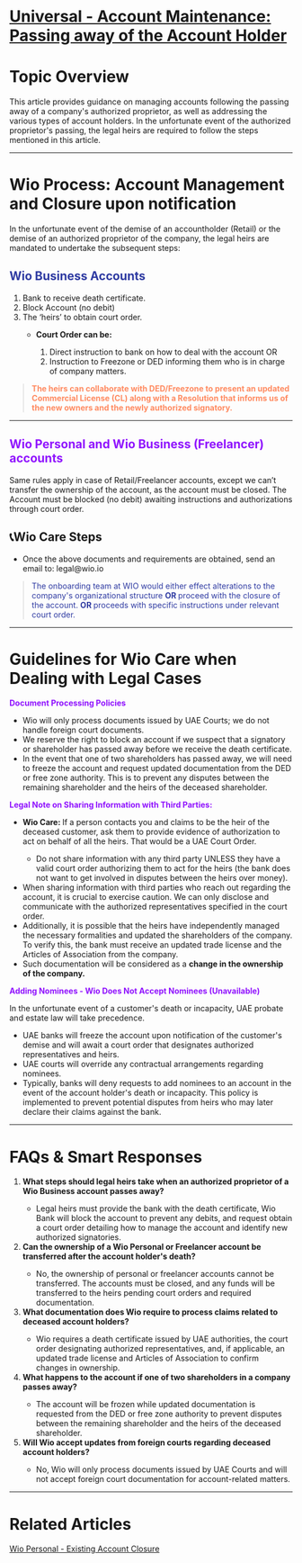 # [Universal - Account Maintenance: Passing away of the Account Holder](https://app.getguru.com/card/TxyKpxKc/Universal-Account-Maintenance-Passing-away-of-the-Account-Holder)

<p class="ghq-card-content__paragraph ghq-is-empty" data-ghq-card-content-type="paragraph">
</p>
<h1 class="ghq-card-content__large-heading" data-ghq-card-content-type="LARGE_HEADING">
 Topic Overview
</h1>
<p class="ghq-card-content__paragraph" data-ghq-card-content-type="paragraph">
 This article provides guidance on managing accounts following the passing away of a company's authorized proprietor, as well as addressing the various types of account holders. In the unfortunate event of the authorized proprietor's passing, the legal heirs are required to follow the steps mentioned in this article.
</p>
<hr class="ghq-card-content__horizontal-rule" data-ghq-card-content-type="DIVIDER"/>
<h1 class="ghq-card-content__large-heading" data-ghq-card-content-type="LARGE_HEADING">
 Wio Process: Account Management and Closure upon notification
</h1>
<p class="ghq-card-content__paragraph" data-ghq-card-content-type="paragraph">
 In the unfortunate event of the demise of an accountholder (Retail) or the demise of an authorized proprietor of the company, the legal heirs are mandated to undertake the subsequent steps:
</p>
<p class="ghq-card-content__paragraph ghq-is-empty" data-ghq-card-content-type="paragraph">
</p>
<h2 class="ghq-card-content__medium-heading" data-ghq-card-content-type="MEDIUM_HEADING">
 <span class="ghq-card-content__text-color" data-ghq-card-content-type="TEXT_COLOR" style="color:#2f3ba2">
  Wio Business Accounts
 </span>
</h2>
<ol class="ghq-card-content__numbered-list" data-ghq-card-content-type="NUMBERED_LIST" start="1">
 <li class="ghq-card-content__numbered-list-item" data-ghq-card-content-type="NUMBERED_LIST_ITEM">
  Bank to receive death certificate.
 </li>
 <li class="ghq-card-content__numbered-list-item" data-ghq-card-content-type="NUMBERED_LIST_ITEM">
  Block Account (no debit)
 </li>
 <li class="ghq-card-content__numbered-list-item" data-ghq-card-content-type="NUMBERED_LIST_ITEM">
  The ‘heirs’ to obtain court order.
 </li>
 <ul class="ghq-card-content__bulleted-list" data-ghq-card-content-type="BULLETED_LIST">
  <li class="ghq-card-content__bulleted-list-item" data-ghq-card-content-type="BULLETED_LIST_ITEM">
   <strong class="ghq-card-content__bold" data-ghq-card-content-type="BOLD">
    Court Order can be:
   </strong>
  </li>
  <ol class="ghq-card-content__numbered-list" data-ghq-card-content-type="NUMBERED_LIST" start="1">
   <li class="ghq-card-content__numbered-list-item" data-ghq-card-content-type="NUMBERED_LIST_ITEM">
    Direct instruction to bank on how to deal with the account OR
   </li>
   <li class="ghq-card-content__numbered-list-item" data-ghq-card-content-type="NUMBERED_LIST_ITEM">
    Instruction to Freezone or DED informing them who is in charge of company matters.
   </li>
  </ol>
 </ul>
</ol>
<blockquote class="ghq-card-content__block-quote" data-ghq-card-content-type="BLOCK_QUOTE">
 <strong class="ghq-card-content__bold" data-ghq-card-content-type="BOLD">
  <span class="ghq-card-content__text-color" data-ghq-card-content-type="TEXT_COLOR" style="color:#ff8a60">
   The heirs can collaborate with DED/Freezone to present an updated Commercial License (CL) along with a Resolution that informs us of the new owners and the newly authorized signatory.
  </span>
 </strong>
</blockquote>
<hr class="ghq-card-content__horizontal-rule" data-ghq-card-content-type="DIVIDER"/>
<h2 class="ghq-card-content__medium-heading" data-ghq-card-content-type="MEDIUM_HEADING">
 <span class="ghq-card-content__text-color" data-ghq-card-content-type="TEXT_COLOR" style="color:#9013fe">
  Wio Personal and Wio Business (Freelancer) accounts
 </span>
</h2>
<p class="ghq-card-content__paragraph" data-ghq-card-content-type="paragraph">
 Same rules apply in case of Retail/Freelancer accounts, except we can’t transfer the ownership of the account, as the account must be closed. The Account must be blocked (no debit) awaiting instructions and authorizations through court order.
</p>
<p class="ghq-card-content__paragraph ghq-is-empty" data-ghq-card-content-type="paragraph">
</p>
<h2 class="ghq-card-content__medium-heading" data-ghq-card-content-type="MEDIUM_HEADING">
 📞Wio Care Steps
</h2>
<ul class="ghq-card-content__bulleted-list" data-ghq-card-content-type="BULLETED_LIST">
 <li class="ghq-card-content__bulleted-list-item" data-ghq-card-content-type="BULLETED_LIST_ITEM">
  Once the above documents and requirements are obtained, send an email to: legal@wio.io
 </li>
</ul>
<p class="ghq-card-content__paragraph ghq-is-empty" data-ghq-card-content-type="paragraph">
</p>
<blockquote class="ghq-card-content__block-quote" data-ghq-card-content-type="BLOCK_QUOTE">
 <span class="ghq-card-content__text-color" data-ghq-card-content-type="TEXT_COLOR" style="color:#2f3ba2">
  The onboarding team at WIO would either effect alterations to the company's organizational structure
 </span>
 <strong class="ghq-card-content__bold" data-ghq-card-content-type="BOLD">
  <span class="ghq-card-content__text-color" data-ghq-card-content-type="TEXT_COLOR" style="color:#2f3ba2">
   OR
  </span>
 </strong>
 <span class="ghq-card-content__text-color" data-ghq-card-content-type="TEXT_COLOR" style="color:#2f3ba2">
  proceed with the closure of the account.
 </span>
 <strong class="ghq-card-content__bold" data-ghq-card-content-type="BOLD">
  <span class="ghq-card-content__text-color" data-ghq-card-content-type="TEXT_COLOR" style="color:#2f3ba2">
   OR
  </span>
 </strong>
 <span class="ghq-card-content__text-color" data-ghq-card-content-type="TEXT_COLOR" style="color:#2f3ba2">
  proceeds with specific instructions under relevant court order.
 </span>
</blockquote>
<hr class="ghq-card-content__horizontal-rule" data-ghq-card-content-type="DIVIDER"/>
<h1 class="ghq-card-content__large-heading" data-ghq-card-content-type="LARGE_HEADING">
 Guidelines for Wio Care when Dealing with Legal Cases
</h1>
<p class="ghq-card-content__paragraph ghq-is-empty" data-ghq-card-content-type="paragraph">
</p>
<p class="ghq-card-content__paragraph" data-ghq-card-content-type="paragraph">
 <strong class="ghq-card-content__bold" data-ghq-card-content-type="BOLD">
  <span class="ghq-card-content__text-color" data-ghq-card-content-type="TEXT_COLOR" style="color:#9013fe">
   Document Processing Policies
  </span>
 </strong>
</p>
<ul class="ghq-card-content__bulleted-list" data-ghq-card-content-type="BULLETED_LIST">
 <li class="ghq-card-content__bulleted-list-item" data-ghq-card-content-type="BULLETED_LIST_ITEM">
  Wio will only process documents issued by UAE Courts; we do not handle foreign court documents.
 </li>
 <li class="ghq-card-content__bulleted-list-item" data-ghq-card-content-type="BULLETED_LIST_ITEM">
  We reserve the right to block an account if we suspect that a signatory or shareholder has passed away before we receive the death certificate.
 </li>
 <li class="ghq-card-content__bulleted-list-item" data-ghq-card-content-type="BULLETED_LIST_ITEM">
  In the event that one of two shareholders has passed away, we will need to freeze the account and request updated documentation from the DED or free zone authority. This is to prevent any disputes between the remaining shareholder and the heirs of the deceased shareholder.
 </li>
</ul>
<p class="ghq-card-content__paragraph ghq-is-empty" data-ghq-card-content-type="paragraph">
</p>
<p class="ghq-card-content__paragraph" data-ghq-card-content-type="paragraph">
 <strong class="ghq-card-content__bold" data-ghq-card-content-type="BOLD">
  <span class="ghq-card-content__text-color" data-ghq-card-content-type="TEXT_COLOR" style="color:#9013fe">
   Legal Note on Sharing Information with Third Parties:
  </span>
 </strong>
</p>
<ul class="ghq-card-content__bulleted-list" data-ghq-card-content-type="BULLETED_LIST">
 <li class="ghq-card-content__bulleted-list-item" data-ghq-card-content-type="BULLETED_LIST_ITEM">
  <strong class="ghq-card-content__bold" data-ghq-card-content-type="BOLD">
   Wio Care:
  </strong>
  If a person contacts you and claims to be the heir of the deceased customer, ask them to provide evidence of authorization to act on behalf of all the heirs. That would be a UAE Court Order.
 </li>
 <ul class="ghq-card-content__bulleted-list" data-ghq-card-content-type="BULLETED_LIST">
  <li class="ghq-card-content__bulleted-list-item" data-ghq-card-content-type="BULLETED_LIST_ITEM">
   Do not share information with any third party UNLESS they have a valid court order authorizing them to act for the heirs (the bank does not want to get involved in disputes between the heirs over money).
  </li>
 </ul>
 <li class="ghq-card-content__bulleted-list-item" data-ghq-card-content-type="BULLETED_LIST_ITEM">
  When sharing information with third parties who reach out regarding the account, it is crucial to exercise caution. We can only disclose and communicate with the authorized representatives specified in the court order.
 </li>
 <li class="ghq-card-content__bulleted-list-item" data-ghq-card-content-type="BULLETED_LIST_ITEM">
  Additionally, it is possible that the heirs have independently managed the necessary formalities and updated the shareholders of the company. To verify this, the bank must receive an updated trade license and the Articles of Association from the company.
 </li>
 <li class="ghq-card-content__bulleted-list-item" data-ghq-card-content-type="BULLETED_LIST_ITEM">
  Such documentation will be considered as a
  <strong class="ghq-card-content__bold" data-ghq-card-content-type="BOLD">
   change in the ownership of the company.
  </strong>
 </li>
</ul>
<p class="ghq-card-content__paragraph ghq-is-empty" data-ghq-card-content-type="paragraph">
</p>
<p class="ghq-card-content__paragraph" data-ghq-card-content-type="paragraph">
 <strong class="ghq-card-content__bold" data-ghq-card-content-type="BOLD">
  <span class="ghq-card-content__text-color" data-ghq-card-content-type="TEXT_COLOR" style="color:#9013fe">
   Adding Nominees - Wio Does Not Accept Nominees (Unavailable)
  </span>
 </strong>
</p>
<p class="ghq-card-content__paragraph" data-ghq-card-content-type="paragraph">
 In the unfortunate event of a customer's death or incapacity, UAE probate and estate law will take precedence.
</p>
<ul class="ghq-card-content__bulleted-list" data-ghq-card-content-type="BULLETED_LIST">
 <li class="ghq-card-content__bulleted-list-item" data-ghq-card-content-type="BULLETED_LIST_ITEM">
  UAE banks will freeze the account upon notification of the customer's demise and will await a court order that designates authorized representatives and heirs.
 </li>
 <li class="ghq-card-content__bulleted-list-item" data-ghq-card-content-type="BULLETED_LIST_ITEM">
  UAE courts will override any contractual arrangements regarding nominees.
 </li>
 <li class="ghq-card-content__bulleted-list-item" data-ghq-card-content-type="BULLETED_LIST_ITEM">
  Typically, banks will deny requests to add nominees to an account in the event of the account holder's death or incapacity. This policy is implemented to prevent potential disputes from heirs who may later declare their claims against the bank.
 </li>
</ul>
<hr class="ghq-card-content__horizontal-rule" data-ghq-card-content-type="DIVIDER"/>
<h1 class="ghq-card-content__large-heading" data-ghq-card-content-type="LARGE_HEADING">
 FAQs &amp; Smart Responses
</h1>
<ol class="ghq-card-content__numbered-list" data-ghq-card-content-type="NUMBERED_LIST" start="1">
 <li class="ghq-card-content__numbered-list-item" data-ghq-card-content-type="NUMBERED_LIST_ITEM">
  <strong class="ghq-card-content__bold" data-ghq-card-content-type="BOLD">
   What steps should legal heirs take when an authorized proprietor of a Wio Business account passes away?
  </strong>
 </li>
 <ul class="ghq-card-content__bulleted-list" data-ghq-card-content-type="BULLETED_LIST">
  <li class="ghq-card-content__bulleted-list-item" data-ghq-card-content-type="BULLETED_LIST_ITEM">
   Legal heirs must provide the bank with the death certificate, Wio Bank will block the account to prevent any debits, and request obtain a court order detailing how to manage the account and identify new authorized signatories.
  </li>
 </ul>
 <li class="ghq-card-content__numbered-list-item" data-ghq-card-content-type="NUMBERED_LIST_ITEM">
  <strong class="ghq-card-content__bold" data-ghq-card-content-type="BOLD">
   Can the ownership of a Wio Personal or Freelancer account be transferred after the account holder's death?
  </strong>
 </li>
 <ul class="ghq-card-content__bulleted-list" data-ghq-card-content-type="BULLETED_LIST">
  <li class="ghq-card-content__bulleted-list-item" data-ghq-card-content-type="BULLETED_LIST_ITEM">
   No, the ownership of personal or freelancer accounts cannot be transferred. The accounts must be closed, and any funds will be transferred to the heirs pending court orders and required documentation.
  </li>
 </ul>
 <li class="ghq-card-content__numbered-list-item" data-ghq-card-content-type="NUMBERED_LIST_ITEM">
  <strong class="ghq-card-content__bold" data-ghq-card-content-type="BOLD">
   What documentation does Wio require to process claims related to deceased account holders?
  </strong>
 </li>
 <ul class="ghq-card-content__bulleted-list" data-ghq-card-content-type="BULLETED_LIST">
  <li class="ghq-card-content__bulleted-list-item" data-ghq-card-content-type="BULLETED_LIST_ITEM">
   Wio requires a death certificate issued by UAE authorities, the court order designating authorized representatives, and, if applicable, an updated trade license and Articles of Association to confirm changes in ownership.
  </li>
 </ul>
 <li class="ghq-card-content__numbered-list-item" data-ghq-card-content-type="NUMBERED_LIST_ITEM">
  <strong class="ghq-card-content__bold" data-ghq-card-content-type="BOLD">
   What happens to the account if one of two shareholders in a company passes away?
  </strong>
 </li>
 <ul class="ghq-card-content__bulleted-list" data-ghq-card-content-type="BULLETED_LIST">
  <li class="ghq-card-content__bulleted-list-item" data-ghq-card-content-type="BULLETED_LIST_ITEM">
   The account will be frozen while updated documentation is requested from the DED or free zone authority to prevent disputes between the remaining shareholder and the heirs of the deceased shareholder.
  </li>
 </ul>
 <li class="ghq-card-content__numbered-list-item" data-ghq-card-content-type="NUMBERED_LIST_ITEM">
  <strong class="ghq-card-content__bold" data-ghq-card-content-type="BOLD">
   Will Wio accept updates from foreign courts regarding deceased account holders?
  </strong>
 </li>
 <ul class="ghq-card-content__bulleted-list" data-ghq-card-content-type="BULLETED_LIST">
  <li class="ghq-card-content__bulleted-list-item" data-ghq-card-content-type="BULLETED_LIST_ITEM">
   No, Wio will only process documents issued by UAE Courts and will not accept foreign court documentation for account-related matters.
  </li>
 </ul>
</ol>
<hr class="ghq-card-content__horizontal-rule" data-ghq-card-content-type="DIVIDER"/>
<h1 class="ghq-card-content__large-heading" data-ghq-card-content-type="LARGE_HEADING">
 Related Articles
</h1>
<p class="ghq-card-content__paragraph" data-ghq-card-content-type="paragraph">
 <a class="ghq-card-content__guru-card" data-ghq-card-content-type="GURU_CARD" data-ghq-guru-card-id="285853a8-e1bd-4e55-ab8c-8096faa9969f" href="https://app.getguru.com/card/285853a8-e1bd-4e55-ab8c-8096faa9969f" rel="noopener noreferrer" target="_blank">
  Wio Personal - Existing Account Closure
 </a>
</p>
<h1 class="ghq-card-content__large-heading" data-ghq-card-content-type="LARGE_HEADING">
</h1>
<p class="ghq-card-content__paragraph ghq-is-empty" data-ghq-card-content-type="paragraph">
</p>
